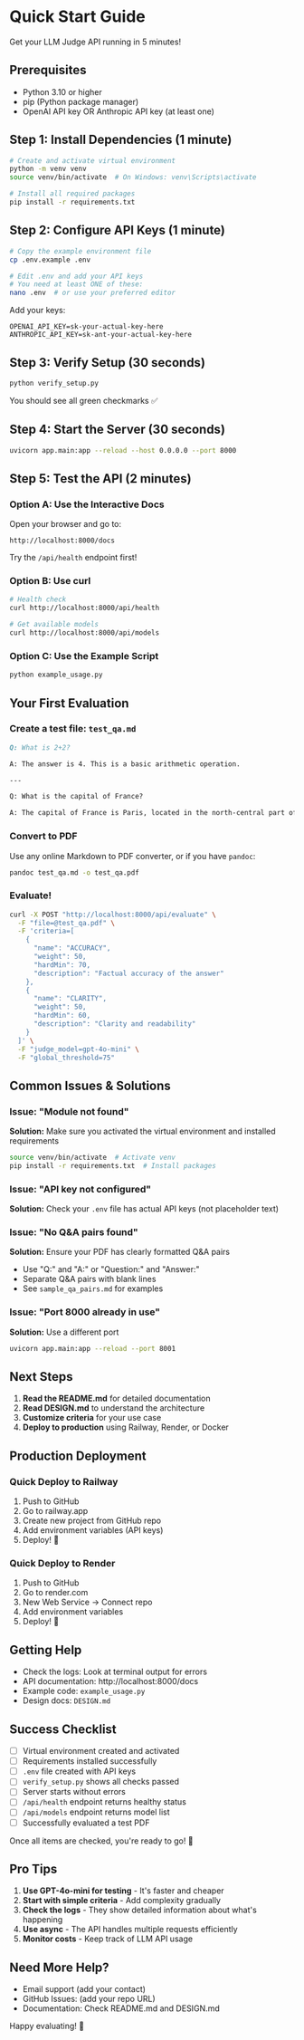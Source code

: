 # Quick Start Guide

Get your LLM Judge API running in 5 minutes!

## Prerequisites

- Python 3.10 or higher
- pip (Python package manager)
- OpenAI API key OR Anthropic API key (at least one)

## Step 1: Install Dependencies (1 minute)

```bash
# Create and activate virtual environment
python -m venv venv
source venv/bin/activate  # On Windows: venv\Scripts\activate

# Install all required packages
pip install -r requirements.txt
```

## Step 2: Configure API Keys (1 minute)

```bash
# Copy the example environment file
cp .env.example .env

# Edit .env and add your API keys
# You need at least ONE of these:
nano .env  # or use your preferred editor
```

Add your keys:
```env
OPENAI_API_KEY=sk-your-actual-key-here
ANTHROPIC_API_KEY=sk-ant-your-actual-key-here
```

## Step 3: Verify Setup (30 seconds)

```bash
python verify_setup.py
```

You should see all green checkmarks ✅

## Step 4: Start the Server (30 seconds)

```bash
uvicorn app.main:app --reload --host 0.0.0.0 --port 8000
```

## Step 5: Test the API (2 minutes)

### Option A: Use the Interactive Docs

Open your browser and go to:
```
http://localhost:8000/docs
```

Try the `/api/health` endpoint first!

### Option B: Use curl

```bash
# Health check
curl http://localhost:8000/api/health

# Get available models
curl http://localhost:8000/api/models
```

### Option C: Use the Example Script

```bash
python example_usage.py
```

## Your First Evaluation

### Create a test file: `test_qa.md`

```markdown
Q: What is 2+2?

A: The answer is 4. This is a basic arithmetic operation.

---

Q: What is the capital of France?

A: The capital of France is Paris, located in the north-central part of the country.
```

### Convert to PDF

Use any online Markdown to PDF converter, or if you have `pandoc`:

```bash
pandoc test_qa.md -o test_qa.pdf
```

### Evaluate!

```bash
curl -X POST "http://localhost:8000/api/evaluate" \
  -F "file=@test_qa.pdf" \
  -F 'criteria=[
    {
      "name": "ACCURACY",
      "weight": 50,
      "hardMin": 70,
      "description": "Factual accuracy of the answer"
    },
    {
      "name": "CLARITY",
      "weight": 50,
      "hardMin": 60,
      "description": "Clarity and readability"
    }
  ]' \
  -F "judge_model=gpt-4o-mini" \
  -F "global_threshold=75"
```

## Common Issues & Solutions

### Issue: "Module not found"
**Solution:** Make sure you activated the virtual environment and installed requirements
```bash
source venv/bin/activate  # Activate venv
pip install -r requirements.txt  # Install packages
```

### Issue: "API key not configured"
**Solution:** Check your `.env` file has actual API keys (not placeholder text)

### Issue: "No Q&A pairs found"
**Solution:** Ensure your PDF has clearly formatted Q&A pairs
- Use "Q:" and "A:" or "Question:" and "Answer:"
- Separate Q&A pairs with blank lines
- See `sample_qa_pairs.md` for examples

### Issue: "Port 8000 already in use"
**Solution:** Use a different port
```bash
uvicorn app.main:app --reload --port 8001
```

## Next Steps

1. **Read the README.md** for detailed documentation
2. **Read DESIGN.md** to understand the architecture
3. **Customize criteria** for your use case
4. **Deploy to production** using Railway, Render, or Docker

## Production Deployment

### Quick Deploy to Railway

1. Push to GitHub
2. Go to railway.app
3. Create new project from GitHub repo
4. Add environment variables (API keys)
5. Deploy! 🚀

### Quick Deploy to Render

1. Push to GitHub
2. Go to render.com
3. New Web Service → Connect repo
4. Add environment variables
5. Deploy! 🚀

## Getting Help

- Check the logs: Look at terminal output for errors
- API documentation: http://localhost:8000/docs
- Example code: `example_usage.py`
- Design docs: `DESIGN.md`

## Success Checklist

- [ ] Virtual environment created and activated
- [ ] Requirements installed successfully
- [ ] `.env` file created with API keys
- [ ] `verify_setup.py` shows all checks passed
- [ ] Server starts without errors
- [ ] `/api/health` endpoint returns healthy status
- [ ] `/api/models` endpoint returns model list
- [ ] Successfully evaluated a test PDF

Once all items are checked, you're ready to go! 🎉

## Pro Tips

1. **Use GPT-4o-mini for testing** - It's faster and cheaper
2. **Start with simple criteria** - Add complexity gradually
3. **Check the logs** - They show detailed information about what's happening
4. **Use async** - The API handles multiple requests efficiently
5. **Monitor costs** - Keep track of LLM API usage

## Need More Help?

- Email support (add your contact)
- GitHub Issues: (add your repo URL)
- Documentation: Check README.md and DESIGN.md

Happy evaluating! 🚀
